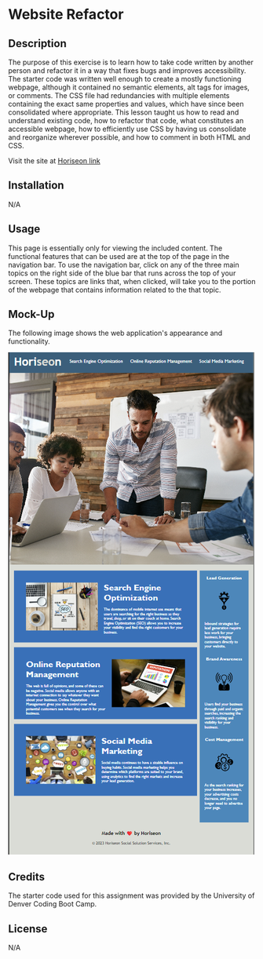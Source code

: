# Website Refactor

## Description

The purpose of this exercise is to learn how to take code written by another person and refactor it in a way that fixes bugs and improves accessibility. The starter code was written well enough to create a mostly functioning webpage, although it contained no semantic elements, alt tags for images, or comments. The CSS file had redundancies with multiple elements containing the exact same properties and values, which have since been consolidated where appropriate. This lesson taught us how to read and understand existing code, how to refactor that code, what constitutes an accessible webpage, how to efficiently use CSS by having us consolidate and reorganize wherever possible, and how to comment in both HTML and CSS.

Visit the site at [Horiseon link](https://prich57.github.io/website-refactor/)

## Installation

N/A

## Usage

This page is essentially only for viewing the included content. The functional features that can be used are at the top of the page in the navigation bar. To use the navigation bar, click on any of the three main topics on the right side of the blue bar that runs across the top of your screen. These topics are links that, when clicked, will take you to the portion of the webpage that contains information related to the that topic.

## Mock-Up

The following image shows the web application's appearance and functionality.

![Screenshot of web application](./assets/images/image-1.png)

## Credits

The starter code used for this assignment was provided by the University of Denver Coding Boot Camp.

## License

N/A
